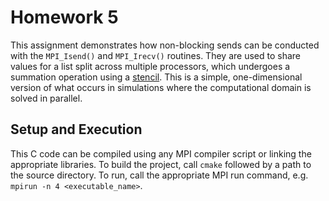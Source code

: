 # Homework 5

This assignment demonstrates how non-blocking sends can be conducted with the `MPI_Isend()` and `MPI_Irecv()` routines. They are used to share values for a list split across multiple processors, which undergoes a summation operation using a [stencil](https://en.wikipedia.org/wiki/Iterative_Stencil_Loops). This is a simple, one-dimensional version of what occurs in simulations where the computational domain is solved in parallel.

## Setup and Execution

This C code can be compiled using any MPI compiler script or linking the appropriate libraries. To build the project, call `cmake` followed by a path to the source directory. To run, call the appropriate MPI run command, e.g. `mpirun -n 4 <executable_name>`.